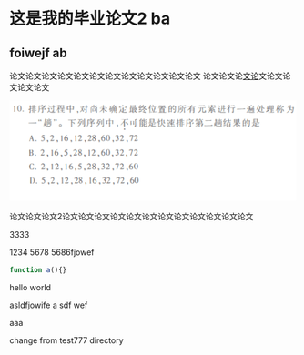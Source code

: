 # 这是我的毕业论文2 ba

## foiwejf ab

论文论文论文论文论文论文论文论文论文论文论文论文
论文论文论[文论](aa)文论文论文论文论文

![qqtu](QQ图片20190911205757.png)

论文论文论文2论文论文论文论文论文论文论文论文论文论文论文论文

3333

1234
5678
5686fjowef

```js
function a(){}
```

hello world

asldfjowife
a
sdf
wef


aaa

change from test777 directory

